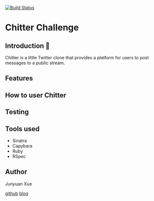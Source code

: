 [![Build Status](https://travis-ci.org/makersacademy/chitter-challenge.svg?branch=master)](https://travis-ci.org/makersacademy/chitter-challenge)

Chitter Challenge
=================


Introduction :hatched_chick:
------------
Chitter is a little Twitter clone that provides a platform for users to post messages to a public stream.

Features
-------


How to user Chitter
------------------


Testing
-------

Tools used
-----------
* Sinatra
* Capybara
* Ruby
* RSpec

Author
----------------------
Junyuan Xue

[github](https://github.com/junyuanxue)  [blog](https://spinningcodes.wordpress.com/)
